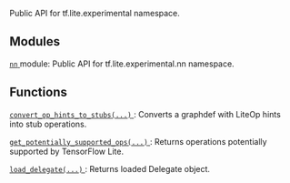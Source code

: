 Public API for tf.lite.experimental namespace.



## Modules
[ `nn` ](https://tensorflow.google.cn/api_docs/python/tf/compat/v1/lite/experimental/nn) module: Public API for tf.lite.experimental.nn namespace.



## Functions
[ `convert_op_hints_to_stubs(...)` ](https://tensorflow.google.cn/api_docs/python/tf/compat/v1/lite/experimental/convert_op_hints_to_stubs): Converts a graphdef with LiteOp hints into stub operations.

[ `get_potentially_supported_ops(...)` ](https://tensorflow.google.cn/api_docs/python/tf/compat/v1/lite/experimental/get_potentially_supported_ops): Returns operations potentially supported by TensorFlow Lite.

[ `load_delegate(...)` ](https://tensorflow.google.cn/api_docs/python/tf/lite/experimental/load_delegate): Returns loaded Delegate object.

